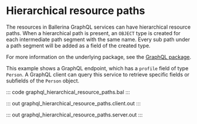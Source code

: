 # Hierarchical resource paths

The resources in Ballerina GraphQL services can have hierarchical resource
paths. When a hierarchical path is present, an `OBJECT` type is created for
each intermediate path segment with the same name. Every sub path under a
path segment will be added as a field of the created type.

For more information on the underlying package, see the
[GraphQL package](https://lib.ballerina.io/ballerina/graphql/latest/).

This example shows a GraphQL endpoint, which has a `profile` field of type `Person`.
A GraphQL client can query this service to retrieve specific fields or subfields of the `Person` object.

::: code graphql_hierarchical_resource_paths.bal :::

::: out graphql_hierarchical_resource_paths.client.out :::

::: out graphql_hierarchical_resource_paths.server.out :::